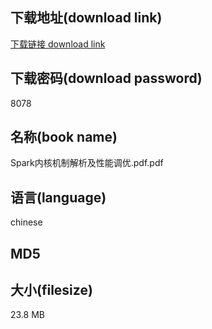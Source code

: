 ## 下载地址(download link)
[下载链接 download link](https://tutu365.netlify.app/?s=Spark%E5%86%85%E6%A0%B8%E6%9C%BA%E5%88%B6%E8%A7%A3%E6%9E%90%E5%8F%8A%E6%80%A7%E8%83%BD%E8%B0%83%E4%BC%98.pdf)

## 下载密码(download password)
8078

## 名称(book name)
Spark内核机制解析及性能调优.pdf.pdf

## 语言(language)
chinese

## MD5


## 大小(filesize)
23.8 MB
